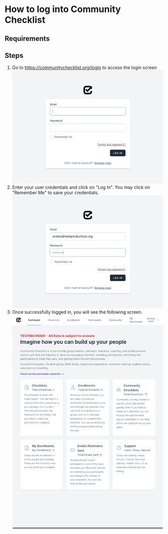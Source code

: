 # How to log into Community Checklist
## Requirements
<!-- * [Signed Up](sign_up.md) -->
## Steps
1. Go to https://communitychecklist.org/login to access the login screen
![Login](img/log_in/1_login_empty.png)
1. Enter your user credentials and click on "Log In". You may click on "Remember Me" to save your credentials.
![Login Filled](img/log_in/2_login_filled.png)
3. Once successfully logged in, you will see the following screen.
![Dashboard](img/log_in/3_dashboard.png)